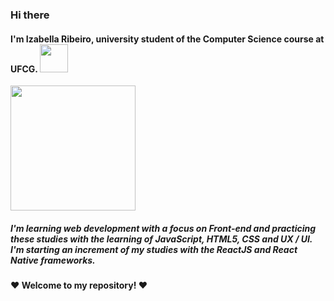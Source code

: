 ### Hi there 

#### I'm Izabella Ribeiro, university student of the Computer Science course at UFCG. <img src="https://i.giphy.com/media/VzlP2ZDcyA9OBjg9SP/giphy.webp" onerror="this.onerror=null;this.src='https://i.giphy.com/VzlP2ZDcyA9OBjg9SP.gif';" alt="" width = "45" height = "45">

<img style="-webkit-user-select: none;margin: auto;" src="https://camo.githubusercontent.com/ad5883f2668cc234dfc97fbad8d90f4f3d0b1ecf/68747470733a2f2f7061312e6e61727669692e636f6d2f363439352f376636303530306634363166313661633434643133326163323933653561366361613933373732365f68712e676966" width = "200" height = "200">

##### I'm learning web development with a focus on Front-end and practicing these studies with the learning of JavaScript, HTML5, CSS and UX / UI. I'm starting an increment of my studies with the ReactJS and React Native frameworks. 

#### :heart: Welcome to my repository! :heart: 



